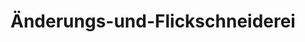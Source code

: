 ---
title: "Änderungs-und-Flickschneiderei"
url: /duesseldorf/aenderungs-und-flickschneiderei/
shop: Schneiderei
---